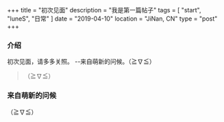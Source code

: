 +++
title = "初次见面"
description = "我是第一篇帖子"
tags = [ "start", "luneS", "日常" ]
date = "2019-04-10"
location = "JiNan, CN"
type = "post"
+++

### **介绍** 
初次见面，请多多关照。 --来自萌新的问候。（≧∇≦）

> （≧∇≦）

### 来自萌新的问候
（≧∇≦）